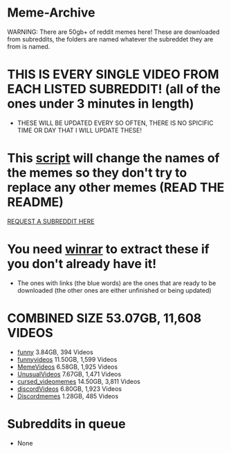 # Meme-Archive
WARNING: There are 50gb+ of reddit memes here!
These are downloaded from subreddits, the folders are named whatever the subreddet they are from is named.

# THIS IS EVERY SINGLE VIDEO FROM EACH LISTED SUBREDDIT! (all of the ones under 3 minutes in length)
 - THESE WILL BE UPDATED EVERY SO OFTEN, THERE IS NO SPICIFIC TIME OR DAY THAT I WILL UPDATE THESE!


# This [script](https://github.com/ToastedNub/Meme-Corrector) will change the names of the memes so they don't try to replace any other memes (READ THE README)

[REQUEST A SUBREDDIT HERE](https://discord.gg/n44zjAr6RV)
# You need [winrar](https://www.win-rar.com/postdownload.html) to extract these if you don't already have it!
 - The ones with links (the blue words) are the ones that are ready to be downloaded (the other ones are either unfinished or being updated)
# COMBINED SIZE 53.07GB, 11,608 VIDEOS
 - [funny](https://drive.google.com/file/d/16y3ua1zHKNMBckDFzIiULY6IpYbSAIvn/view?usp=sharing) 3.84GB, 394 Videos
 - [funnyvideos](https://drive.google.com/file/d/1Lr8PPtq4ReqSl5Jjd89XTQPICJandljy/view?usp=sharing) 11.50GB, 1,599 Videos
 - [MemeVideos](https://drive.google.com/file/d/1Zy8xcfT1-r29hNGI8ptdDaOyuxjGBDrb/view?usp=sharing) 6.58GB, 1,925 Videos
 - [UnusualVideos](https://drive.google.com/file/d/1MAWr8lOaO1x4t5Hh2hhQk8q6VAkZrWT_/view?usp=sharing) 7.67GB, 1,471 Videos
 - [cursed_videomemes](https://drive.google.com/file/d/1d74Cicv9JjlCJCZeK3AmKLduHrMCpINH/view?usp=sharing) 14.50GB, 3,811 Videos
 - [discordVideos](https://drive.google.com/file/d/1gwxLvVbZ5qug5v4PR5QWQuw2LzkMAmFt/view?usp=sharing) 6.80GB, 1,923 Videos
 - [Discordmemes](https://drive.google.com/file/d/1nZA_wr_BDN90HXMZJBuocDwFZESFBQRy/view?usp=sharing) 1.28GB, 485 Videos



# Subreddits in queue
 - None
